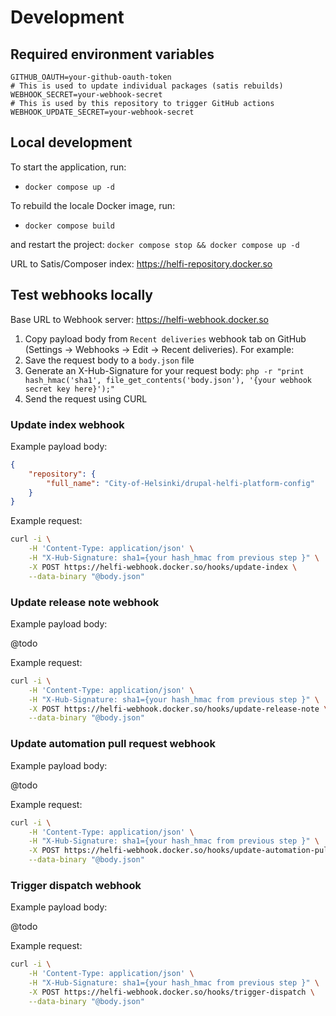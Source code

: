 # Development

## Required environment variables

```
GITHUB_OAUTH=your-github-oauth-token
# This is used to update individual packages (satis rebuilds)
WEBHOOK_SECRET=your-webhook-secret
# This is used by this repository to trigger GitHub actions
WEBHOOK_UPDATE_SECRET=your-webhook-secret
```

## Local development

To start the application, run:

- `docker compose up -d`

To rebuild the locale Docker image, run:

- `docker compose build`

and restart the project: `docker compose stop && docker compose up -d`

URL to Satis/Composer index: https://helfi-repository.docker.so

## Test webhooks locally

Base URL to Webhook server: https://helfi-webhook.docker.so

1. Copy payload body from `Recent deliveries` webhook tab on GitHub (Settings -> Webhooks -> Edit -> Recent deliveries). For example:
2. Save the request body to a `body.json` file
3. Generate an X-Hub-Signature for your request body: `php -r "print hash_hmac('sha1', file_get_contents('body.json'), '{your webhook secret key here}');"`
4. Send the request using CURL

### Update index webhook

Example payload body:
```json
{
    "repository": {
        "full_name": "City-of-Helsinki/drupal-helfi-platform-config"
    }
}
```

Example request: 
```bash
curl -i \
    -H 'Content-Type: application/json' \
    -H "X-Hub-Signature: sha1={your hash_hmac from previous step }" \
    -X POST https://helfi-webhook.docker.so/hooks/update-index \
    --data-binary "@body.json"
```


### Update release note webhook

Example payload body:

@todo

Example request:
```bash
curl -i \
    -H 'Content-Type: application/json' \
    -H "X-Hub-Signature: sha1={your hash_hmac from previous step }" \
    -X POST https://helfi-webhook.docker.so/hooks/update-release-note \
    --data-binary "@body.json"
```

### Update automation pull request webhook

Example payload body:

@todo

Example request:
```bash
curl -i \
    -H 'Content-Type: application/json' \
    -H "X-Hub-Signature: sha1={your hash_hmac from previous step }" \
    -X POST https://helfi-webhook.docker.so/hooks/update-automation-pull-request \
    --data-binary "@body.json"
```

### Trigger dispatch webhook

Example payload body:

@todo

Example request:
```bash
curl -i \
    -H 'Content-Type: application/json' \
    -H "X-Hub-Signature: sha1={your hash_hmac from previous step }" \
    -X POST https://helfi-webhook.docker.so/hooks/trigger-dispatch \
    --data-binary "@body.json"
```
